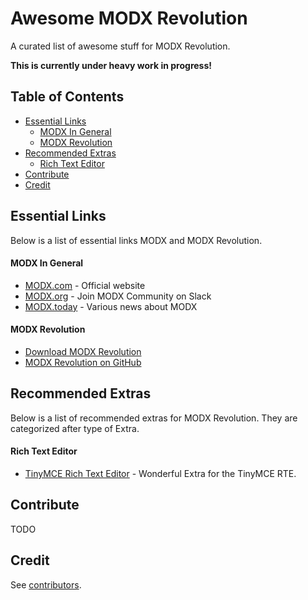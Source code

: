 # Awesome MODX Revolution

A curated list of awesome stuff for MODX Revolution.

**This is currently under heavy work in progress!**

## Table of Contents

- [Essential Links](#essential-links)
    - [MODX In General](#modx-in-general)
    - [MODX Revolution](#modx-revolution)
- [Recommended Extras](#recommended-extras)
    - [Rich Text Editor](#rich-text-editor)
- [Contribute](#contribute)
- [Credit](#credit) 

## Essential Links

Below is a list of essential links MODX and MODX Revolution.

#### MODX In General

- [MODX.com](http://modx.com/) - Official website
- [MODX.org](http://modx.org/) - Join MODX Community on Slack
- [MODX.today](https://modx.today/) - Various news about MODX

#### MODX Revolution
- [Download MODX Revolution](https://modx.com/download/)
- [MODX Revolution on GitHub](https://github.com/modxcms/revolution)

## Recommended Extras

Below is a list of recommended extras for MODX Revolution. They are categorized after type of Extra.

#### Rich Text Editor

- [TinyMCE Rich Text Editor](https://modx.com/extras/package/tinymcerichtexteditor) - Wonderful Extra for the TinyMCE RTE.

## Contribute

TODO

## Credit

See [contributors](https://github.com/OptimusCrime/awesome-modx-revo/graphs/contributors).
